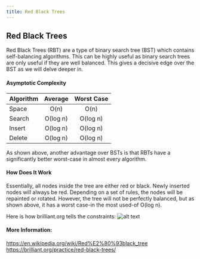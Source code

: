 ```yaml
---
title: Red Black Trees
---
```

## Red Black Trees
Red Black Trees (RBT) are a type of binary search tree (BST) which contains self-balancing algorithms. This can be highly useful as binary search trees are only useful if they are well balanced. This gives a decisive edge over the BST as we will delve deeper in.

#### Asymptotic Complexity

| Algorithm        | Average           | Worst Case  |
| ------------- |:-------------:| :-----:|
| Space      | O(n) | O(n) |
| Search      | O(log n)      |   O(log n) |
| Insert | O(log n)      |    O(log n) |
| Delete | O(log n)  | O(log n) |

As shown above, another advantage over BSTs is that RBTs have a significantly better worst-case in almost every algorithm.

#### How Does It Work
Essentially, all nodes inside the tree are either red or black. Newly inserted nodes will always be red. Depending on a set of rules, the nodes will be repainted or rotated. However, the tree will not be perfectly balanced, but as shown above, it has a worst case-in the most used-of O(log n).

Here is how brilliant.org tells the constraints:
![alt text](https://i.imgur.com/raWMQJk.png "Brilliant.org Red Black Trees")

#### More Information:
https://en.wikipedia.org/wiki/Red%E2%80%93black_tree
https://brilliant.org/practice/red-black-trees/
